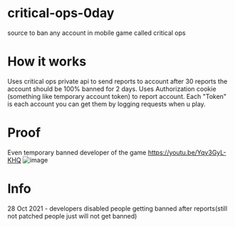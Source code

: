 # critical-ops-0day
source to ban any account in mobile game called critical ops
# How it works
Uses critical ops private api to send reports to account after 30 reports the account should be 100% banned for 2 days. 
Uses Authorization cookie (something like temporary account token) to report account. 
Each "Token" is each account you can get them by logging requests when u play.
# Proof
Even temporary banned developer of the game 
https://youtu.be/Yqv3GyL-KHQ
![image](https://user-images.githubusercontent.com/70502697/139534188-0e7d7c89-6444-4862-a0b9-834081650d44.png)
# Info
28 Oct 2021 - developers disabled people getting banned after reports(still not patched people just will not get banned)
